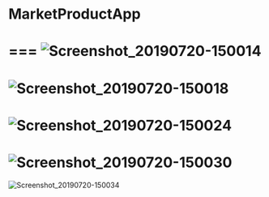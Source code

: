 # MarketProductApp
===
![Screenshot_20190720-150014](https://user-images.githubusercontent.com/17317808/61578489-51aaab80-ab00-11e9-9577-5ad26f507a66.png)
===
![Screenshot_20190720-150018](https://user-images.githubusercontent.com/17317808/61578490-51aaab80-ab00-11e9-927b-2e7cabd9dbb1.png)
===
![Screenshot_20190720-150024](https://user-images.githubusercontent.com/17317808/61578491-51aaab80-ab00-11e9-8516-aaa56da1d2d3.png)
===
![Screenshot_20190720-150030](https://user-images.githubusercontent.com/17317808/61578487-51121500-ab00-11e9-8868-136eb93ead1e.png)
===
![Screenshot_20190720-150034](https://user-images.githubusercontent.com/17317808/61578488-51aaab80-ab00-11e9-908b-d270c156a5ff.png)
